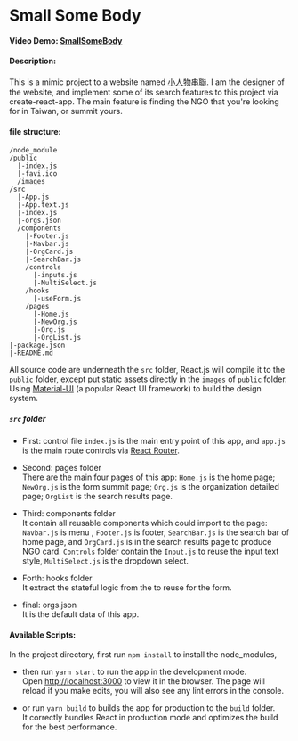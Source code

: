 # Small Some Body

#### Video Demo: [SmallSomeBody](https://www.youtube.com/watch?v=S7-59SsDxT4)

#### Description:

This is a mimic project to a website named [小人物串聯](https://smallsomebody.tw/).
I am the designer of the website, and implement some of its search features to this project via create-react-app.
The main feature is finding the NGO that you're looking for in Taiwan, or summit yours.

#### file structure:

```
/node_module
/public
  |-index.js
  |-favi.ico
  /images
/src
  |-App.js
  |-App.text.js
  |-index.js
  |-orgs.json
  /components
    |-Footer.js
    |-Navbar.js
    |-OrgCard.js
    |-SearchBar.js
    /controls
      |-inputs.js
      |-MultiSelect.js
    /hooks
      |-useForm.js
    /pages
      |-Home.js
      |-NewOrg.js
      |-Org.js
      |-OrgList.js
|-package.json
|-README.md
```

All source code are underneath the `src` folder, React.js will compile it to the `public` folder, except put static assets directly in the `images` of `public` folder. Using [Material-UI](https://material-ui.com/) (a popular React UI framework) to build the design system.

##### `src` folder

- First: control file
  `index.js` is the main entry point of this app, and `app.js` is the main route controls via [React Router](https://reactrouter.com/).

- Second: pages folder \
  There are the main four pages of this app: `Home.js` is the home page; `NewOrg.js` is the form summit page; `Org.js` is the organization detailed page; `OrgList` is the search results page.

- Third: components folder \
  It contain all reusable components which could import to the page: `Navbar.js` is menu , `Footer.js` is footer, `SearchBar.js` is the search bar of home page, and `OrgCard.js` is in the search results page to produce NGO card. `Controls` folder contain the `Input.js` to reuse the input text style, `MultiSelect.js` is the dropdown select.

- Forth: hooks folder \
  It extract the stateful logic from the to reuse for the form.

- final: orgs.json \
  It is the default data of this app.

#### Available Scripts:

In the project directory,
first run `npm install` to install the node_modules,

- then run `yarn start` to run the app in the development mode.\
  Open [http://localhost:3000](http://localhost:3000) to view it in the browser.
  The page will reload if you make edits, you will also see any lint errors in the console.

- or run `yarn build` to builds the app for production to the `build` folder.\
  It correctly bundles React in production mode and optimizes the build for the best performance.
